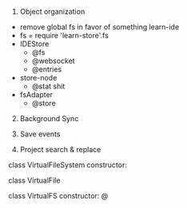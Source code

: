 1. Object organization
  - remove global fs in favor of something learn-ide
  - fs = require 'learn-store'.fs
  - IDEStore
    - @fs
    - @websocket
    - @entries
  - store-node
    - @stat shit
  - fsAdapter
    - @store
2. Background Sync

3. Save events

4. Project search & replace

class VirtualFileSystem
  constructor:

class VirtualFile

class VirtualFS
  constructor:
    @
